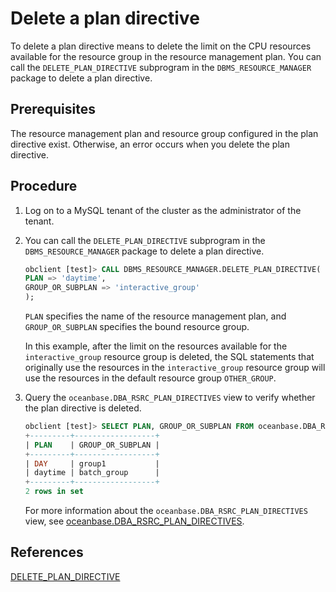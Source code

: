 # Delete a plan directive

To delete a plan directive means to delete the limit on the CPU resources available for the resource group in the resource management plan. You can call the `DELETE_PLAN_DIRECTIVE` subprogram in the `DBMS_RESOURCE_MANAGER` package to delete a plan directive.

## Prerequisites

The resource management plan and resource group configured in the plan directive exist. Otherwise, an error occurs when you delete the plan directive.

## Procedure

1. Log on to a MySQL tenant of the cluster as the administrator of the tenant.

2. You can call the `DELETE_PLAN_DIRECTIVE` subprogram in the `DBMS_RESOURCE_MANAGER` package to delete a plan directive.

   ```sql
   obclient [test]> CALL DBMS_RESOURCE_MANAGER.DELETE_PLAN_DIRECTIVE(
   PLAN => 'daytime',
   GROUP_OR_SUBPLAN => 'interactive_group'
   );
   ```

   `PLAN` specifies the name of the resource management plan, and `GROUP_OR_SUBPLAN` specifies the bound resource group.

   In this example, after the limit on the resources available for the `interactive_group` resource group is deleted, the SQL statements that originally use the resources in the `interactive_group` resource group will use the resources in the default resource group `OTHER_GROUP`.

3. Query the `oceanbase.DBA_RSRC_PLAN_DIRECTIVES` view to verify whether the plan directive is deleted.

   ```sql
   obclient [test]> SELECT PLAN, GROUP_OR_SUBPLAN FROM oceanbase.DBA_RSRC_PLAN_DIRECTIVES;
   +---------+------------------+
   | PLAN    | GROUP_OR_SUBPLAN |
   +---------+------------------+
   | DAY     | group1           |
   | daytime | batch_group      |
   +---------+------------------+
   2 rows in set
   ```

   For more information about the `oceanbase.DBA_RSRC_PLAN_DIRECTIVES` view, see [oceanbase.DBA_RSRC_PLAN_DIRECTIVES](../../../../../7.reference/5.system-reference/4.system-overview-of-mysql-mode/2.dictionary-view-of-mysql-mode/206.oceanbase-dba_rsrc_plan_directives.md).

## References

[DELETE_PLAN_DIRECTIVE](../../../../../7.reference/4.development-reference/3.pl-reference/2.pl-mysql/10.pl-system-package-mysql/133.dbms-resource-manager-mysql/7.delete-plan-directive-mysql.md)
